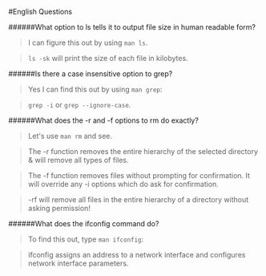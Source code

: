 #English Questions

######What option to ls tells it to output file size in human readable form?

>I can figure this out by using `man ls`.

>`ls -sk` will print the size of each file in kilobytes.

######Is there a case insensitive option to grep?

>Yes I can find this out by using `man grep`:
 
>`grep -i` or `grep --ignore-case`.

######What does the -r and -f options to rm do exactly?

>Let's use `man rm` and see.

>The -r function removes the entire hierarchy of the selected 
 directory & will remove all types of files. 
 
>The -f function removes files without prompting for confirmation.
It will override any -i options which do ask for confirmation.

>-rf will remove all files in the entire hierarchy of a directory without
asking permission!

######What does the ifconfig command do?

>To find this out, type `man ifconfig`: 

>ifconfig assigns an address to a network interface and configures network
interface parameters.



